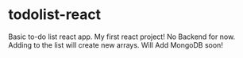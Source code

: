 # todolist-react
Basic to-do list react app. My first react project!
No Backend for now. Adding to the list will create new arrays.
Will Add MongoDB soon!
